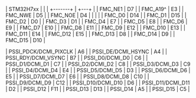 

| STM32H7xx |       |
| +-------+ | +---+ |
| FMC_NE1     | D7    |
| FMC_A19^    | E3    |
| FMC_NWE     | D5    |
| FMC_NOE     | D4    |
|             |       |
| FMC_D0      | D14   |
| FMC_D1      | D15   |
| FMC_D2      | D0    |
| FMC_D3      | D1    |
| FMC_D4      | E7    |
| FMC_D5      | E8    |
| FMC_D6      | E9    |
| FMC_D7      | E10   |
| FMC_D8      | E11   |
| FMC_D9      | E12   |
| FMC_D10     | E13   |
| FMC_D11     | E14   |
| FMC_D12     | E15   |
| FMC_D13     | D8    |
| FMC_D14     | D9    |
| FMC_D15     | D10   |

| PSSI_PDCK/DCMI_PIXCLK | A6    |
| PSSI_DE/DCMI_HSYNC    | A4    |
| PSSI_RDY/DCMI_VSYNC   | B7    |
| PSSI_D0/DCMI_D0       | C6    |
| PSSI_D1/DCMI_D1       | C7    |
| PSSI_D2/DCMI_D2       | C8    |
| PSSI_D3/DCMI_D3       | C9    |
| PSSI_D4/DCMI_D4       | E4    |
| PSSI_D5/DCMI_D5       | D3    |
| PSSI_D6/DCMI_D6       | E5    |
| PSSI_D7/DCMI_D7       | E6    |
| PSSI_D8/DCMI_D8       | C10   |
| PSSI_D9/DCMI_D9       | C12   |
| PSSI_D10/DCMI_D10     | D6    |
| PSSI_D11/DCMI_D11     | D2    |
| PSSI_D12              | F11   |
| PSSI_D13              | D13   |
| PSSI_D14              | A5    |
| PSSI_D15              | C5    |
